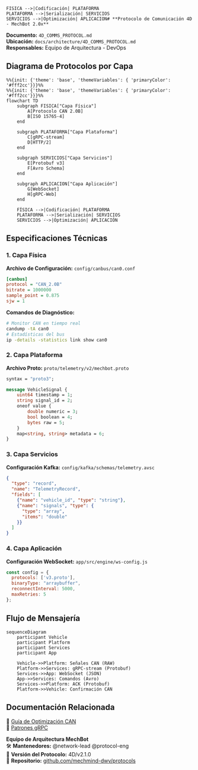     FISICA -->|Codificación| PLATAFORMA
    PLATAFORMA -->|Serialización| SERVICIOS
    SERVICIOS -->|Optimización| APLICACION# **Protocolo de Comunicación 4D - MechBot 2.0x**  
**Documento:** `4D_COMMS_PROTOCOL.md`  
**Ubicación:** `docs/architecture/4D_COMMS_PROTOCOL.md`  
**Responsables:** Equipo de Arquitectura - DevOps  

## **Diagrama de Protocolos por Capa**  
```mermaid  
%%{init: {'theme': 'base', 'themeVariables': { 'primaryColor': '#fff2cc'}}}%%  
%%{init: {'theme': 'base', 'themeVariables': { 'primaryColor': '#fff2cc'}}}%%
flowchart TD
    subgraph FISICA["Capa Física"]
        A[Protocolo CAN 2.0B]
        B[ISO 15765-4]
    end

    subgraph PLATAFORMA["Capa Plataforma"]
        C[gRPC-stream]
        D[HTTP/2]
    end

    subgraph SERVICIOS["Capa Servicios"]
        E[Protobuf v3]
        F[Avro Schema]
    end

    subgraph APLICACION["Capa Aplicación"]
        G[WebSocket]
        H[gRPC-Web]
    end

    FÍSICA -->|Codificación| PLATAFORMA  
    PLATAFORMA -->|Serialización| SERVICIOS  
    SERVICIOS -->|Optimización| APLICACIÓN  
```  

## **Especificaciones Técnicas**  

### **1. Capa Física**  
**Archivo de Configuración:** `config/canbus/can0.conf`  
```ini  
[canbus]  
protocol = "CAN_2.0B"  
bitrate = 1000000  
sample_point = 0.875  
sjw = 1  
```  

**Comandos de Diagnóstico:**  
```bash  
# Monitor CAN en tiempo real  
candump -tA can0  
# Estadísticas del bus  
ip -details -statistics link show can0  
```  

### **2. Capa Plataforma**  
**Archivo Proto:** `proto/telemetry/v2/mechbot.proto`  
```protobuf  
syntax = "proto3";  

message VehicleSignal {  
    uint64 timestamp = 1;  
    string signal_id = 2;  
    oneof value {  
        double numeric = 3;  
        bool boolean = 4;  
        bytes raw = 5;  
    }  
    map<string, string> metadata = 6;  
}  
```  

### **3. Capa Servicios**  
**Configuración Kafka:** `config/kafka/schemas/telemetry.avsc`  
```json  
{  
  "type": "record",  
  "name": "TelemetryRecord",  
  "fields": [  
    {"name": "vehicle_id", "type": "string"},  
    {"name": "signals", "type": {  
      "type": "array",  
      "items": "double"  
    }}  
  ]  
}  
```  

### **4. Capa Aplicación**  
**Configuración WebSocket:** `app/src/engine/ws-config.js`  
```javascript  
const config = {  
  protocols: ['v3.proto'],  
  binaryType: "arraybuffer",  
  reconnectInterval: 5000,  
  maxRetries: 5  
};  
```  

## **Flujo de Mensajería**  
```mermaid  
sequenceDiagram  
    participant Vehicle  
    participant Platform  
    participant Services  
    participant App  

    Vehicle->>Platform: Señales CAN (RAW)  
    Platform->>Services: gRPC-stream (Protobuf)  
    Services->>App: WebSocket (JSON)  
    App->>Services: Comandos (Avro)  
    Services->>Platform: ACK (Protobuf)  
    Platform->>Vehicle: Confirmación CAN  
```  

## **Documentación Relacionada**  
📌 [Guía de Optimización CAN](docs/hardware/CAN_OPTIMIZATION.md)  
📌 [Patrones gRPC](docs/architecture/GRPC_PATTERNS.md)  

**Equipo de Arquitectura MechBot**  
🛠️ **Mantenedores:** @network-lead @protocol-eng  
📅 **Versión del Protocolo:** 4D/v2.1.0  
🔗 **Repositorio:** [github.com/mechmind-dwv/protocols](https://github.com/mechmind-dwv/protocols)
